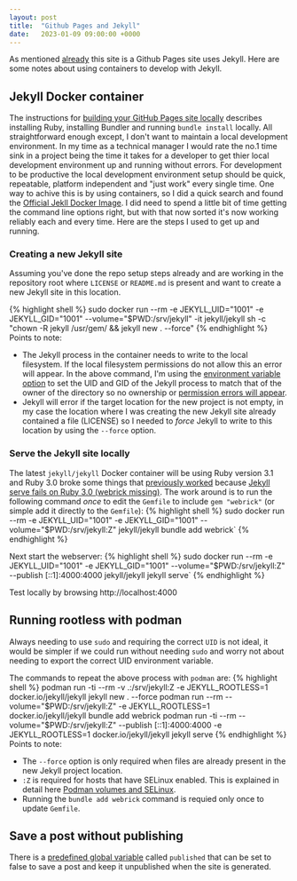```yaml
---
layout: post
title:  "Github Pages and Jekyll"
date:   2023-01-09 09:00:00 +0000
---
```

As mentioned [already](https://madtechsupport.com/about) this site is a Github Pages site uses Jekyll. Here are some notes about using containers to develop with Jekyll.

## Jekyll Docker container
The instructions for [building your GitHub Pages site locally](https://docs.github.com/en/pages/setting-up-a-github-pages-site-with-jekyll/testing-your-github-pages-site-locally-with-jekyll) describes installing Ruby, installing Bundler and running `bundle install` locally. All straightforward enough except, I don't want to maintain a local development environment. In my time as a technical manager I would rate the no.1 time sink in a project being the time it takes for a developer to get thier local development environment up and running without errors. For development to be productive the local development environment setup should be quick, repeatable, platform independent and "just work" every single time. One way to achive this is by using containers, so I did a quick search and found the [Official Jekll Docker Image](https://hub.docker.com/r/jekyll/jekyll/). I did need to spend a little bit of time getting the command line options right, but with that now sorted it's now working reliably each and every time. Here are the steps I used to get up and running.

### Creating a new Jekyll site
Assuming you've done the repo setup steps already and are working in the repository root where `LICENSE` or `README.md` is present and want to create a new Jekyll site in this location.

{% highlight shell %}
sudo docker run --rm -e JEKYLL_UID="1001" -e JEKYLL_GID="1001" --volume="$PWD:/srv/jekyll" -it jekyll/jekyll sh -c "chown -R jekyll /usr/gem/ && jekyll new . --force"
{% endhighlight %}
Points to note:
* The Jekyll process in the container needs to write to the local filesystem. If the local filesystem permissions do not allow this an error will appear. In the above command, I'm using the [environment variable option](https://github.com/envygeeks/jekyll-docker/blob/master/README.md#configuration) to set the UID and GID of the Jekyll process to match that of the owner of the directory so no ownership or [permission errors will appear](https://ask.fedoraproject.org/t/docker-error-errno-eacces-only-occurs-for-uid-other-than-1000/30524/6).
* Jekyll will error if the target location for the new project is not empty, in my case the location where I was creating the new Jekyll site already contained a file (LICENSE) so I needed to _force_ Jekyll to write to this location by using the `--force` option. 

### Serve the Jekyll site locally
The latest `jekyll/jekyll` Docker container will be using Ruby version 3.1 and Ruby 3.0 broke some things that [previously worked](https://github.com/envygeeks/jekyll-docker/issues/335) because [Jekyll serve fails on Ruby 3.0 (webrick missing)](https://github.com/github/pages-gem/issues/752). The work around is to run the following command _once_ to edit the `Gemfile` to include `gem "webrick"` (or simple add it directly to the `Gemfile`):
{% highlight shell %}
sudo docker run --rm -e JEKYLL_UID="1001" -e JEKYLL_GID="1001" --volume="$PWD:/srv/jekyll:Z" jekyll/jekyll bundle add webrick`
{% endhighlight %}

Next start the webserver:
{% highlight shell %}
sudo docker run --rm -e JEKYLL_UID="1001" -e JEKYLL_GID="1001" --volume="$PWD:/srv/jekyll:Z" --publish [::1]:4000:4000 jekyll/jekyll jekyll serve`
{% endhighlight %}

Test locally by browsing http://localhost:4000

## Running rootless with podman
Always needing to use `sudo` and requiring the correct `UID` is not ideal, it would be simpler if we could run without needing `sudo` and worry not about needing to export the correct UID environment variable.

The commands to repeat the above process with `podman` are:
{% highlight shell %}
podman run -ti --rm -v .:/srv/jekyll:Z -e JEKYLL_ROOTLESS=1 docker.io/jekyll/jekyll jekyll new . --force
podman run --rm --volume="$PWD:/srv/jekyll:Z" -e JEKYLL_ROOTLESS=1 docker.io/jekyll/jekyll bundle add webrick
podman run -ti --rm --volume="$PWD:/srv/jekyll:Z" --publish [::1]:4000:4000 -e JEKYLL_ROOTLESS=1 docker.io/jekyll/jekyll jekyll serve
{% endhighlight %}
Points to note:
* The `--force` option is only required when files are already present in the new Jekyll project location.
* `:Z` is required for hosts that have SELinux enabled. This is explained in detail here [Podman volumes and SELinux](https://blog.christophersmart.com/2021/01/31/podman-volumes-and-selinux/).
* Running the `bundle add webrick` command is requied only once to update `Gemfile`.

## Save a post without publishing
There is a [predefined global variable](https://jekyllrb.com/docs/front-matter/#predefined-global-variables) called `published` that can be set to false to save a post and keep it unpublished when the site is generated.
